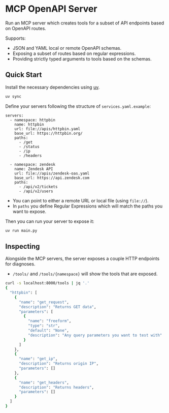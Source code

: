 # MCP OpenAPI Server

Run an MCP server which creates tools for a subset of API endpoints based on OpenAPI routes.

Supports:

- JSON and YAML local or remote OpenAPI schemas.
- Exposing a subset of routes based on regular expressions.
- Providing strictly typed arguments to tools based on the schemas.

## Quick Start

Install the necessary dependencies using [uv](https://github.com/astral-sh/uv).

```bash
uv sync
```

Define your servers following the structure of `services.yaml.example`:

```
servers:
  - namespace: httpbin
    name: httpbin
    url: file://apis/httpbin.yaml
    base_url: https://httpbin.org/
    paths:
      - /get
      - /status
      - /ip
      - /headers

  - namespace: zendesk
    name: Zendesk API
    url: file://apis/zendesk-oas.yaml
    base_url: https://api.zendesk.com
    paths:
      - /api/v2/tickets
      - /api/v2/users
```

- You can point to either a remote URL or local file (using `file://`).
- In `paths` you define Regular Expressions which will match the paths you want to expose.

Then you can run your server to expose it:

```bash
uv run main.py
```

## Inspecting

Alongside the MCP servers, the server exposes a couple HTTP endpoints for diagnoses.

- `/tools/` and `/tools/{namespace}` will show the tools that are exposed.

```bash
curl -s localhost:8000/tools | jq '.'
{
  "httpbin": [
    {
      "name": "get_request",
      "description": "Returns GET data",
      "parameters": [
        {
          "name": "freeform",
          "type": "str",
          "default": "None",
          "description": "Any query parameters you want to test with"
        }
      ]
    },
    {
      "name": "get_ip",
      "description": "Returns origin IP",
      "parameters": []
    },
    {
      "name": "get_headers",
      "description": "Returns headers",
      "parameters": []
    }
  ]
}
```
